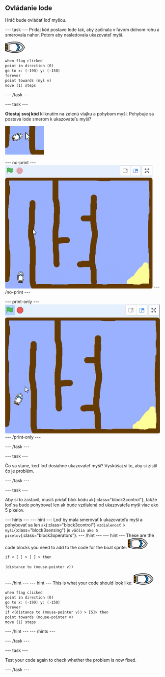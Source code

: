 ## Ovládanie lode

Hráč bude ovládať loď myšou.

\--- task \--- Pridaj kód postave lode tak, aby začínala v ľavom dolnom rohu a smerovala nahor. Potom aby nasledovala ukazovateľ myši.

![boat-sprite](images/boat_resize.png)

```blocks3
when flag clicked
point in direction (0)
go to x: (-190) y: (-150)
forever
point towards (myš v)
move (1) steps
```

\--- /task \---

\--- task \---

**Otestuj svoj kód** kliknutím na zelenú vlajku a pohybom myši. Pohybuje sa postava lode smerom k ukazovateľu myši?

![screenshot](images/boat-mouse.png)

\--- no-print \--- ![screenshot](images/boat-pointer-test-anim.gif) \--- /no-print \---

\--- print-only \--- ![screenshot](images/boat-pointer-test-anim.png) \--- /print-only \---

\--- /task \---

\--- task \---

Čo sa stane, keď loď dosiahne ukazovateľ myši? Vyskúšaj si to, aby si zistil čo je problém.

\--- /task \---

\--- task \---

Aby si to zastavil, musíš pridať blok kódu `ak`{:class="block3control"}, takže loď sa bude pohybovať len ak bude vzdialená od ukazovateľa myši viac ako 5 pixelov.

\--- hints \--- \--- hint \--- Loď by mala smerovať k ukazovateľu myši a pohybovať sa len `ak`{:class="block3control"} `vzdialenosť k myši`{:class="block3sensing"} je `väčšia ako 5 pixelov`{:class="block3operators"}. \--- /hint \--- \--- hint \--- These are the code blocks you need to add to the code for the boat sprite: ![boat-sprite](images/boat_resize.png)

```blocks3
if < [ ] > [ ] > then

(distance to (mouse-pointer v))
```

\--- /hint \--- \--- hint \--- This is what your code should look like: ![boat-sprite](images/boat_resize.png)

```blocks3
when flag clicked
point in direction (0)
go to x: (-190) y: (-150)
forever
if <(distance to (mouse-pointer v)) > [5]> then
point towards (mouse-pointer v)
move (1) steps
```

\--- /hint \--- \--- /hints \---

\--- /task \---

\--- task \---

Test your code again to check whether the problem is now fixed.

\--- /task \---